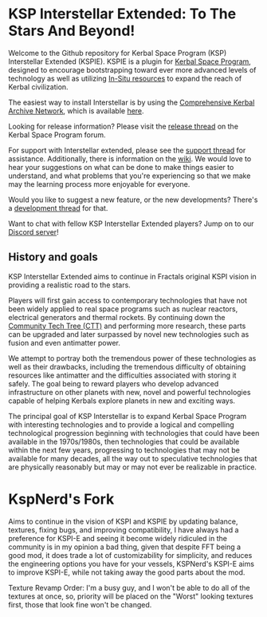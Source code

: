 KSP Interstellar Extended: To The Stars And Beyond!
===============

Welcome to the Github repository for Kerbal Space Program (KSP) Interstellar Extended (KSPIE). KSPIE is a plugin for [Kerbal Space Program](https://www.kerbalspaceprogram.com/), designed to encourage bootstrapping toward ever more advanced levels of technology as well as utilizing [In-Situ resources](https://en.wikipedia.org/wiki/In_situ_resource_utilization) to expand the reach of Kerbal civilization.

The easiest way to install Interstellar is by using the [Comprehensive Kerbal Archive Network](https://forum.kerbalspaceprogram.com/index.php?/topic/90246-*), which is available [here](https://github.com/KSP-CKAN/CKAN/releases).

Looking for release information? Please visit the [release thread](https://forum.kerbalspaceprogram.com/index.php?/topic/173818-*) on the Kerbal Space Program forum.

For support with Interstellar extended, please see the [support thread](https://forum.kerbalspaceprogram.com/index.php?/topic/172026-*) for assistance. Additionally, there is information on the [wiki](https://github.com/sswelm/KSP-Interstellar-Extended/wiki). We would love to hear your suggestions on what can be done to make things easier to understand, and what problems that you're experiencing so that we make may the learning process more enjoyable for everyone.

Would you like to suggest a new feature, or the new developments? There's a
[development thread](https://forum.kerbalspaceprogram.com/index.php?/topic/161531-*) for that.

Want to chat with fellow KSP Interstellar Extended players? Jump on to our [Discord server](https://discord.gg/ncMR2p8)!

History and goals
-------

KSP Interstellar Extended aims to continue in Fractals original KSPI vision in providing a realistic road to the stars.

Players will first gain access to contemporary technologies that have not been widely applied to real space programs such as nuclear reactors, electrical generators and thermal rockets. By continuing down the [Community Tech Tree (CTT)](https://forum.kerbalspaceprogram.com/index.php?/topic/90530-*) and performing more research, these parts can be upgraded and later surpassed by novel new technologies such as fusion and even antimatter power.

We attempt to portray both the tremendous power of these technologies as well as their drawbacks, including the tremendous difficulty of obtaining resources like antimatter and the difficulties associated with storing it safely. The goal being to reward players who develop advanced infrastructure on other planets with new, novel and powerful technologies capable of helping Kerbals explore planets in new and exciting ways.

The principal goal of KSP Interstellar is to expand Kerbal Space Program with interesting technologies and to  provide a logical and compelling technological progression beginning with technologies that could have been available in the 1970s/1980s, then technologies that could be available within the next few years, progressing to technologies that may not be available for many decades, all the way out to speculative technologies that are physically reasonably but may or may not ever be realizable in practice. 

# KspNerd's Fork
Aims to continue in the vision of KSPI and KSPIE by updating balance, textures, fixing bugs, and improving compatibility, I have always had a preference for KSPI-E and seeing it become widely ridiculed in the community is in my opinion a bad thing, given that despite FFT being a good mod, it does trade a lot of customizability for simplicity, and reduces the engineering options you have for your vessels, KSPNerd's KSPI-E aims to improve KSPI-E, while not taking away the good parts about the mod.

Texture Revamp Order: I'm a busy guy, and I won't be able to do all of the textures at once, so, priority will be placed on the "Worst" looking textures first, those that look fine won't be changed.
